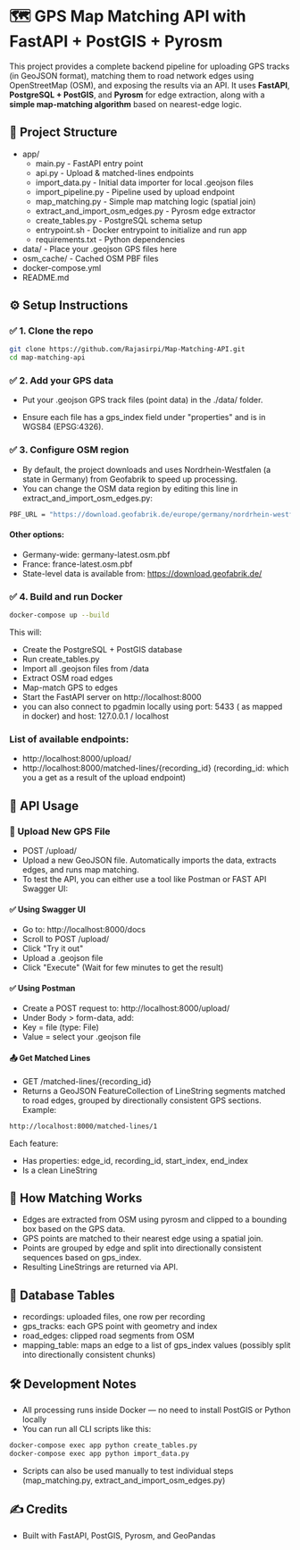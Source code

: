 # 🗺️ GPS Map Matching API with FastAPI + PostGIS + Pyrosm

This project provides a complete backend pipeline for uploading GPS tracks (in GeoJSON format), matching them to road network edges using OpenStreetMap (OSM), and exposing the results via an API. It uses **FastAPI**, **PostgreSQL + PostGIS**, and **Pyrosm** for edge extraction, along with a **simple map-matching algorithm** based on nearest-edge logic.


## 📁 Project Structure

- app/
    - main.py - FastAPI entry point
    - api.py - Upload & matched-lines endpoints
    - import_data.py - Initial data importer for local .geojson files
    - import_pipeline.py - Pipeline used by upload endpoint
    - map_matching.py - Simple map matching logic (spatial join)
    - extract_and_import_osm_edges.py - Pyrosm edge extractor
    - create_tables.py - PostgreSQL schema setup
    - entrypoint.sh - Docker entrypoint to initialize and run app
    - requirements.txt - Python dependencies
- data/ - Place your .geojson GPS files here
- osm_cache/ - Cached OSM PBF files
- docker-compose.yml
- README.md


## ⚙️ Setup Instructions

### ✅ 1. Clone the repo

```bash
git clone https://github.com/Rajasirpi/Map-Matching-API.git
cd map-matching-api
```

### ✅ 2. Add your GPS data
- Put your .geojson GPS track files (point data) in the ./data/ folder.

- Ensure each file has a gps_index field under "properties" and is in WGS84 (EPSG:4326).

### ✅ 3. Configure OSM region
- By default, the project downloads and uses Nordrhein-Westfalen (a state in Germany) from Geofabrik to speed up processing.
- You can change the OSM data region by editing this line in extract_and_import_osm_edges.py:

```bash
PBF_URL = "https://download.geofabrik.de/europe/germany/nordrhein-westfalen-latest.osm.pbf"
```

#### Other options:
- Germany-wide: germany-latest.osm.pbf
- France: france-latest.osm.pbf
- State-level data is available from: https://download.geofabrik.de/

### ✅ 4. Build and run Docker

```bash
docker-compose up --build
```
This will:
- Create the PostgreSQL + PostGIS database
- Run create_tables.py
- Import all .geojson files from /data
- Extract OSM road edges
- Map-match GPS to edges
- Start the FastAPI server on http://localhost:8000
- you can also connect to pgadmin locally using port: 5433 ( as mapped in docker) and host: 127.0.0.1 / localhost

### List of available endpoints: 

- http://localhost:8000/upload/
- http://localhost:8000/matched-lines/{recording_id} (recording_id: which you a get as a result of the upload endpoint)


## 🚀 API Usage

### 🔁 Upload New GPS File

- POST /upload/
- Upload a new GeoJSON file. Automatically imports the data, extracts edges, and runs map matching.
- To test the API, you can either use a tool like Postman or FAST API Swagger UI:

#### ✅ Using Swagger UI
- Go to: http://localhost:8000/docs
- Scroll to POST /upload/
- Click "Try it out"
- Upload a .geojson file
- Click "Execute" (Wait for few minutes to get the result)

#### ✅ Using Postman
- Create a POST request to: http://localhost:8000/upload/
- Under Body > form-data, add:
- Key = file (type: File)
- Value = select your .geojson file

#### 📤 Get Matched Lines
- GET /matched-lines/{recording_id}
- Returns a GeoJSON FeatureCollection of LineString segments matched to road edges, grouped by directionally consistent GPS sections.
Example:

```bash
http://localhost:8000/matched-lines/1
```
Each feature:
- Has properties: edge_id, recording_id, start_index, end_index
- Is a clean LineString 

## 🧠 How Matching Works
- Edges are extracted from OSM using pyrosm and clipped to a bounding box based on the GPS data.
- GPS points are matched to their nearest edge using a spatial join.
- Points are grouped by edge and split into directionally consistent sequences based on gps_index.
- Resulting LineStrings are returned via API.

## 🧱 Database Tables
- recordings: uploaded files, one row per recording
- gps_tracks: each GPS point with geometry and index
- road_edges: clipped road segments from OSM
- mapping_table: maps an edge to a list of gps_index values (possibly split into directionally consistent chunks)

## 🛠️ Development Notes
- All processing runs inside Docker — no need to install PostGIS or Python locally
- You can run all CLI scripts like this:

```bash
docker-compose exec app python create_tables.py
docker-compose exec app python import_data.py
```
- Scripts can also be used manually to test individual steps (map_matching.py, extract_and_import_osm_edges.py)

## ✍️ Credits
- Built with FastAPI, PostGIS, Pyrosm, and GeoPandas

